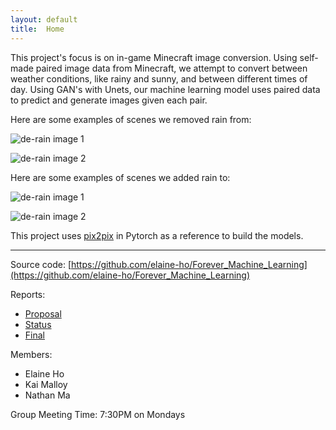 ```yaml
---
layout: default
title:  Home
---
```


This project's focus is on in-game Minecraft image conversion. Using self-made paired image data from Minecraft, we attempt to convert between weather conditions, like rainy and sunny, and between different times of day. Using GAN's with Unets, our machine learning model uses paired data to predict and generate images given each pair.

Here are some examples of scenes we removed rain from: 

![de-rain image 1](/images/derain6.png)

![de-rain image 2](/images/derain1.png)

Here are some examples of scenes we added rain to:

![de-rain image 1](/images/rain2.png)

![de-rain image 2](/images/rain3.png)

This project uses [pix2pix](https://github.com/junyanz/pytorch-CycleGAN-and-pix2pix/) in Pytorch as a reference to build the models. 

---

Source code: [https://github.com/elaine-ho/Forever_Machine_Learning](https://github.com/elaine-ho/Forever_Machine_Learning)

Reports:

- [Proposal](proposal.html)
- [Status](status.html)
- [Final](final.html)

Members:

- Elaine Ho
- Kai Malloy
- Nathan Ma

Group Meeting Time: 7:30PM on Mondays